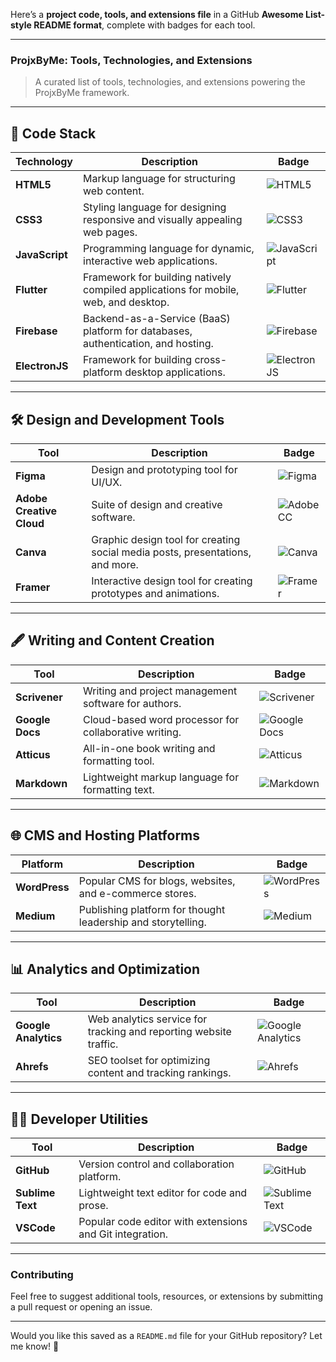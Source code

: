 Here’s a **project code, tools, and extensions file** in a GitHub **Awesome List-style README format**, complete with badges for each tool.

---

### **ProjxByMe: Tools, Technologies, and Extensions**
> A curated list of tools, technologies, and extensions powering the ProjxByMe framework.

---

## 🚀 **Code Stack**

| **Technology** | **Description**                                                                                     | **Badge**                                                                 |
|-----------------|-----------------------------------------------------------------------------------------------------|---------------------------------------------------------------------------|
| **HTML5**       | Markup language for structuring web content.                                                        | ![HTML5](https://img.shields.io/badge/HTML5-orange?style=for-the-badge)   |
| **CSS3**        | Styling language for designing responsive and visually appealing web pages.                         | ![CSS3](https://img.shields.io/badge/CSS3-blue?style=for-the-badge)       |
| **JavaScript**  | Programming language for dynamic, interactive web applications.                                     | ![JavaScript](https://img.shields.io/badge/JavaScript-yellow?style=for-the-badge) |
| **Flutter**     | Framework for building natively compiled applications for mobile, web, and desktop.                 | ![Flutter](https://img.shields.io/badge/Flutter-blue?style=for-the-badge) |
| **Firebase**    | Backend-as-a-Service (BaaS) platform for databases, authentication, and hosting.                    | ![Firebase](https://img.shields.io/badge/Firebase-orange?style=for-the-badge) |
| **ElectronJS**  | Framework for building cross-platform desktop applications.                                         | ![ElectronJS](https://img.shields.io/badge/ElectronJS-gray?style=for-the-badge) |

---

## 🛠️ **Design and Development Tools**

| **Tool**                  | **Description**                                                                 | **Badge**                                                                 |
|---------------------------|---------------------------------------------------------------------------------|---------------------------------------------------------------------------|
| **Figma**                 | Design and prototyping tool for UI/UX.                                         | ![Figma](https://img.shields.io/badge/Figma-red?style=for-the-badge)     |
| **Adobe Creative Cloud**  | Suite of design and creative software.                                         | ![Adobe CC](https://img.shields.io/badge/Adobe%20Creative%20Cloud-red?style=for-the-badge) |
| **Canva**                 | Graphic design tool for creating social media posts, presentations, and more.  | ![Canva](https://img.shields.io/badge/Canva-blue?style=for-the-badge)    |
| **Framer**                | Interactive design tool for creating prototypes and animations.                | ![Framer](https://img.shields.io/badge/Framer-black?style=for-the-badge) |

---

## 🖋️ **Writing and Content Creation**

| **Tool**          | **Description**                                                                | **Badge**                                                                  |
|-------------------|--------------------------------------------------------------------------------|----------------------------------------------------------------------------|
| **Scrivener**     | Writing and project management software for authors.                           | ![Scrivener](https://img.shields.io/badge/Scrivener-black?style=for-the-badge) |
| **Google Docs**   | Cloud-based word processor for collaborative writing.                          | ![Google Docs](https://img.shields.io/badge/Google%20Docs-blue?style=for-the-badge) |
| **Atticus**       | All-in-one book writing and formatting tool.                                   | ![Atticus](https://img.shields.io/badge/Atticus-purple?style=for-the-badge) |
| **Markdown**      | Lightweight markup language for formatting text.                               | ![Markdown](https://img.shields.io/badge/Markdown-black?style=for-the-badge) |

---

## 🌐 **CMS and Hosting Platforms**

| **Platform**       | **Description**                                                      | **Badge**                                                                  |
|--------------------|----------------------------------------------------------------------|----------------------------------------------------------------------------|
| **WordPress**      | Popular CMS for blogs, websites, and e-commerce stores.             | ![WordPress](https://img.shields.io/badge/WordPress-blue?style=for-the-badge) |
| **Medium**         | Publishing platform for thought leadership and storytelling.        | ![Medium](https://img.shields.io/badge/Medium-black?style=for-the-badge)  |

---

## 📊 **Analytics and Optimization**

| **Tool**         | **Description**                                                        | **Badge**                                                                  |
|-------------------|------------------------------------------------------------------------|----------------------------------------------------------------------------|
| **Google Analytics** | Web analytics service for tracking and reporting website traffic.  | ![Google Analytics](https://img.shields.io/badge/Google%20Analytics-orange?style=for-the-badge) |
| **Ahrefs**        | SEO toolset for optimizing content and tracking rankings.             | ![Ahrefs](https://img.shields.io/badge/Ahrefs-blue?style=for-the-badge)   |

---

## 🧑‍💻 **Developer Utilities**

| **Tool**          | **Description**                                                     | **Badge**                                                                 |
|-------------------|---------------------------------------------------------------------|---------------------------------------------------------------------------|
| **GitHub**        | Version control and collaboration platform.                        | ![GitHub](https://img.shields.io/badge/GitHub-black?style=for-the-badge) |
| **Sublime Text**  | Lightweight text editor for code and prose.                        | ![Sublime Text](https://img.shields.io/badge/Sublime%20Text-black?style=for-the-badge) |
| **VSCode**        | Popular code editor with extensions and Git integration.           | ![VSCode](https://img.shields.io/badge/VSCode-blue?style=for-the-badge)  |

---

### **Contributing**
Feel free to suggest additional tools, resources, or extensions by submitting a pull request or opening an issue.

---

Would you like this saved as a `README.md` file for your GitHub repository? Let me know! 🚀